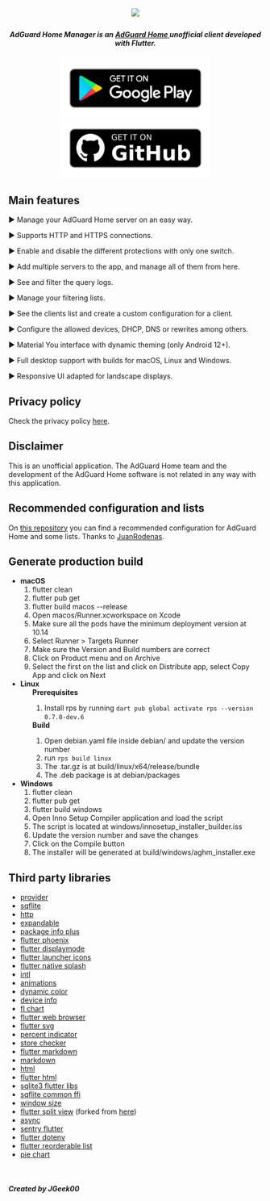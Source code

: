 <h1 align="center">
  <img src="https://github.com/JGeek00/adguard-home-manager/raw/master/assets/other/banner.png" />
</h1>

<h5 align="center">
  <b>
    AdGuard Home Manager is an 
    <a href="https://adguard.com/es/adguard-home/overview.html" target="_blank" rel="noopener noreferrer">
      AdGuard Home
    </a> 
    unofficial client developed with Flutter.</b>
</h5>

<p align="center">
  <a href="https://play.google.com/store/apps/details?id=com.jgeek00.adguard_home_manager" target="_blank" rel="noopener noreferrer">
    <img src="/assets/other/get_google_play.png" width="300px">
  </a>
  <a href="https://github.com/JGeek00/adguard-home-manager/releases" target="_blank" rel="noopener noreferrer">
    <img src="/assets/other/get-github.png" width="300px">
  </a>
</p>

## Main features
<p>▶ Manage your AdGuard Home server on an easy way.</p>
<p>▶ Supports HTTP and HTTPS connections.</p>
<p>▶ Enable and disable the different protections with only one switch.</p>
<p>▶ Add multiple servers to the app, and manage all of them from here.</p>
<p>▶ See and filter the query logs.</p>
<p>▶ Manage your filtering lists.</p>
<p>▶ See the clients list and create a custom configuration for a client.</p>
<p>▶ Configure the allowed devices, DHCP, DNS or rewrites among others.</p>
<p>▶ Material You interface with dynamic theming (only Android 12+).</p>
<p>▶ Full desktop support with builds for macOS, Linux and Windows.</p>
<p>▶ Responsive UI adapted for landscape displays.</p>

## Privacy policy
Check the privacy policy [here](https://github.com/JGeek00/adguard-home-manager/wiki/Privacy-policy).

## Disclaimer
This is an unofficial application. The AdGuard Home team and the development of the AdGuard Home software is not related in any way with this application.

## Recommended configuration and lists
On [this repository](https://github.com/JuanRodenas/Pihole_list) you can find a recommended configuration for AdGuard Home and some lists. Thanks to [JuanRodenas](https://github.com/JuanRodenas).

## Generate production build
<ul>
  <li>
    <b>macOS</b>
    <ol>  
      <li>flutter clean</li>
      <li>flutter pub get</li>
      <li>flutter build macos --release</li>
      <li>Open macos/Runner.xcworkspace on Xcode</li>
      <li>Make sure all the pods have the minimum deployment version at 10.14</li>
      <li>Select Runner > Targets Runner</li>
      <li>Make sure the Version and Build numbers are correct</li>
      <li>Click on Product menu and on Archive</li>
      <li>Select the first on the list and click on Distribute app, select Copy App and click on Next</li>
    </ol>
  </li>
  <li>
    <b>Linux</b>
    <ul>
      <b>Prerequisites</b>
      <ol>
        <li>Install rps by running <code>dart pub global activate rps --version 0.7.0-dev.6</code></li>
      </ol>
      <b>Build</b>
      <ol>
        <li>Open debian.yaml file inside debian/ and update the version number</li>
        <li>run <code>rps build linux</code></li>
        <li>The .tar.gz is at build/linux/x64/release/bundle</li>
        <li>The .deb package is at debian/packages</li>
      </ol>
    </ul>
  </li>
  <li>
    <b>Windows</b>
    <ol>
      <li>flutter clean</li>
      <li>flutter pub get</li>
      <li>flutter build windows</li>
      <li>Open Inno Setup Compiler application and load the script</li>
      <li>The script is located at windows/innosetup_installer_builder.iss</li>
      <li>Update the version number and save the changes</li>
      <li>Click on the Compile button</li>
      <li>The installer will be generated at build/windows/aghm_installer.exe</li>
    </ol>
  </li>
</ul>

## Third party libraries
- [provider](https://pub.dev/packages/provider)
- [sqflite](https://pub.dev/packages/sqflite)
- [http](https://pub.dev/packages/http)
- [expandable](https://pub.dev/packages/expandable)
- [package info plus](https://pub.dev/packages/package_info_plus)
- [flutter phoenix](https://pub.dev/packages/flutter_phoenix)
- [flutter displaymode](https://pub.dev/packages/flutter_displaymode)
- [flutter launcher icons](https://pub.dev/packages/flutter_launcher_icons)
- [flutter native splash](https://pub.dev/packages/flutter_native_splash)
- [intl](https://pub.dev/packages/intl)
- [animations](https://pub.dev/packages/animations)
- [dynamic color](https://pub.dev/packages/dynamic_color)
- [device info](https://pub.dev/packages/device_info)
- [fl chart](https://pub.dev/packages/fl_chart)
- [flutter web browser](https://pub.dev/packages/flutter_web_browser)
- [flutter svg](https://pub.dev/packages/flutter_svg)
- [percent indicator](https://pub.dev/packages/percent_indicator)
- [store checker](https://pub.dev/packages/store_checker)
- [flutter markdown](https://pub.dev/packages/flutter_markdown)
- [markdown](https://pub.dev/packages/markdown)
- [html](https://pub.dev/packages/html)
- [flutter html](https://pub.dev/packages/flutter_html)
- [sqlite3 flutter libs](https://pub.dev/packages/sqlite3_flutter_libs)
- [sqflite common ffi](https://pub.dev/packages/sqflite_common_ffi)
- [window size](https://github.com/google/flutter-desktop-embedding)
- [flutter split view](https://github.com/JGeek00/flutter_split_view) (forked from [here](https://pub.dev/packages/flutter_split_view))
- [async](https://pub.dev/packages/async)
- [sentry flutter](https://pub.dev/packages/sentry_flutter)
- [flutter dotenv](https://pub.dev/packages/flutter_dotenv)
- [flutter reorderable list](https://pub.dev/packages/flutter_reorderable_list)
- [pie chart](https://pub.dev/packages/pie_chart)

<br>

##### Created by JGeek00
